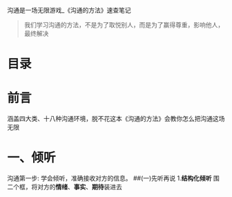 沟通是一场无限游戏_《沟通的方法》速查笔记
>我们学习沟通的方法，不是为了取悦别人，而是为了赢得尊重，影响他人，最终解决
# 目录
# 前言
涵盖四大类、十八种沟通环境，脱不花这本《沟通的方法》会教你怎么把沟通这场无限
# 一、倾听
沟通第一步: 学会倾听，准确接收对方的信息。
##(一)先听再说
1.**结构化倾听**
围二个框，将对方的**情绪**、**事实**、**期待**装进去
